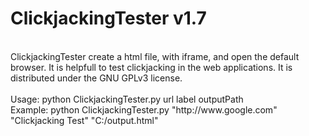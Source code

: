 # ClickjackingTester v1.7
<br/>
ClickjackingTester create a html file, with iframe, and open the default browser. It is helpfull to test clickjacking in the web applications. It is distributed under the GNU GPLv3 license.
<br/><br/>
Usage: python ClickjackingTester.py url label outputPath<br/>
Example: python ClickjackingTester.py "http://www.google.com" "Clickjacking Test" "C:/output.html"
